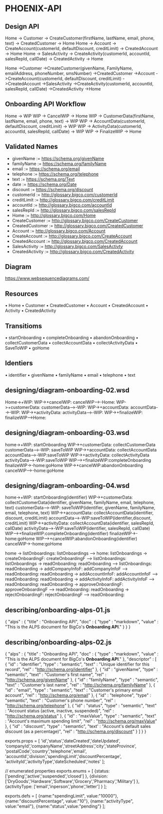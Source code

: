 # PHOENIX-API

## Design API
Home
-> Customer
-> CreateCustomer(firstName, lastName, email, phone, text)
-> CreatedCustomer
-> Home
Home
-> Account
-> CreateAccount(customerId, defaultDiscount, creditLimit)
-> CreatedAccount
-> Home
Home
-> SalesActivity
-> CreateActivity(customerId, accountId, salesRepId, callDate)
-> CreatedActivity
-> Home

Home
->Customer
->CreateCustomer(givenName, FamilyName, emailAddress, phoneNumber, smsNumber)
->CreatedCustomer
->Account
->CreateAccount(customerId, defaultDiscount, creditLimit)
->CreatedAccount
->SalesActivity
->CreateActivity(customerId, accountId, salesRepId, callDate)
->CreatedActivity
->Home

## Onboarding API Workflow
Home -> WIP
WIP -> CancelWIP -> Home
WIP -> CustomerData(firstName, lastName, email, phone, text) -> WIP
WIP -> AccountData(customerId, defaultDiscount, creditLimit) -> WIP
WIP -> ActivityData(customerId, accountId, salesRepId, callDate) -> WIP
WIP -> FinalizeWIP -> Home

## Validated Names
* givenName := https://schema.org/givenName
* familyName := https://schema.org/familyName
* email := https://schema.org/email
* telephone := https://schema.org/telephone
* text := https://schema.org/Text
* date := https://schema.org/Date
* discount := https://schema.org/discount
* customerId := http://glossary.bigco.com/customerId
* creditLimit := http://glossary.bigco.com/creditLimit
* accountId := http://glossary.bigco.com/accountId
* salesRepId := http://glossary.bigco.com/salesRepId
* Home := http://glossary.bigco.com/Home
* CreateCustomer := http://glossary.bigco.com/CreateCustomer
* CreatedCustomer := http://glossary.bigco.com/CreatedCustomer
* Account := http://glossary.bigco.com/Account
* CreateAccount := http://glossary.bigco.com/CreateAccount
* CreatedAccount := http://glossary.bigco.com/CreatedAccount
* SalesActivity := http://glossary.bigco.com/SalesActivty
* CreatedActivity := http://glossary.bigco.com/CreatedActivity

## Diagram
https://www.websequencediagrams.com/

## Resources
• Home
• Customer
• CreatedCustomer
• Account
• CreatedAccount
• Activity
• CreatedActivity

## Transitioms
• startOnboarding
• completeOnboarding
• abandonOnboarding
• collectCustomerData
• collectAccountData
• collectActivityData
• SaveToWIP
• goHome

## Identiers
• identifier
• givenName
• familyName
• email
• telephone
• text

## designing/diagram-onboarding-02.wsd
Home->+WIP:
WIP->+cancelWIP:
cancelWIP-->-Home:
WIP->+customerData:
customerData-->-WIP:
WIP->+accountData:
accountData-->-WIP:
WIP->+activityData:
activityData-->-WIP:
WIP->+finalizeWIP:
finalizeWIP-->Home:

## designing/diagram-onboarding-03.wsd
home->+WIP: startOnboarding
WIP->+customerData: collectCustomerData
customerData-->-WIP: saveToWIP
WIP->+accountData: collectAccountData
accountData-->-WIP:saveToWIP
WIP->+activityData: collectActivityData
activityData-->-WIP:saveToWIP
WIP-->+finalizeWIP:completeOnboarding
finalizeWIP->-home:goHome
WIP->+cancelWIP:abandonOnboarding
cancelWIP-->-home:goHome

## designing/diagram-onboarding-04.wsd
home->+WIP: startOnboarding(identifier)
WIP->+customerData: collectCustomerData(identifier, givenName, familyName, email, telephone, text)
customerData-->-WIP: saveToWIP(identifier, givenName, familyName, email, telephone, text)
WIP->+accountData: collectAccountData(identifier, discount, creditLimit)
accountData-->-WIP:saveToWIP(identifier,discount, creditLimit)
WIP->+activityData: collectAccountData(identifier, salesRepId, callDate)
activityData-->-WIP:saveToWIP(identifier, salesRepId, callDate)
WIP-->+finalizeWIP:completeOnboarding(identifier)
finalizeWIP->-home:goHome
WIP-->+cancelWIP:abandonOnboarding(identifier)
cancelWIP->-home:goHome

home -> listOnboardings:
listOnboardings --> home:
listOnboardings -> createOnboardingF:
createOnboardingF --> listOnboardings:
listOnboardings -> readOnboarding:
readOnboarding --> listOnboardings:
readOnboarding -> addCompanyInfoF:
addCompanyInfoF --> readOnboarding:
readOnboarding -> addAccountInfoF:
addAccountInfoF --> readOnboarding:
readOnboarding -> addActivityInfoF:
addActivityInfoF --> readOnboarding:
readOnboarding -> approveOnboardingF:
approveOnboardingF --> readOnboarding:
readOnboarding -> rejectOnboardingF:
rejectOnboardingF --> readOnboarding:


## describing/onboarding-alps-01.js
{
    "alps" : {
        "title" : "Onboarding API",
        "doc" : {
            "type" : "markdown",
            "value" : "This is the ALPS document for BigCo's **Onboarding API**."
         }
    }
}

## describing/onboarding-alps-02.js
{
    "alps" : {
        "title" : "Onboarding API",
        "doc" : {
            "type" : "markdown",
            "value" : "This is the ALPS document for BigCo's **Onboarding API**."
        },
        "descriptor" : [
            {
                "id" : "identifier",
                "type" : "semantic",
                "text" : "Unique identifier for this record",
                "rel" : "http://schema.org/identifier"
            },
            {
                "id" : "givenName",
                "type" : "semantic",
                "text" : "Customer's first name",
                "rel" : "http://schema.org/givenName"
            },
            {
                "id" : "familyName",
                "type" : "semantic",
                "text" : "Customer's last name",
                "rel" : "http://schema.org/familyName"
            },
            {
                "id" : "email",
                "type" : "semantic",
                "text" : "Customer's primary email account",
                "rel" : "http://schema.org/email"
            },
            {
                "id" : "telephone",
                "type" : "semantic",
                "text" : "Customer's phone number",
                "rel" : "http://schema.org/telephone"
            },
            {
                "id" : "status",
                "type" : "semantic",
                "text" : "Account status (active, inactive, suspended)",
                "rel" : "http://schema.org/status"
            },
            {
                "id" : "maxValue",
                "type" : "semantic",
                "text" : "Account's maximum spending limit",
                "rel" : "http://schema.org/maxValue"
            },
            {
                "id" : "discount",
                "type" : "semantic",
                "text' : "Account's default sales discount (as a percentage)",
                "rel" : "http://schema.org/discount"
            }
        ]
    }
}

exports.props = [
'id','status','dateCreated','dateUpdated',
'companyId','companyName','streetAddress','city','stateProvince',
'postalCode','country','telephone','email',
'accountId','division','spendingLimit','discountPercentage',
'activityId','activityType','dateScheduled','notes'
];

// enumerated properties
exports.enums = [
{status:
['pending','active','suspended','closed']
},
{division:
['DryGoods','Hardware','Software','Grocery','Pharmacy','Military']
},
{activityType:
['email','inperson','phone','letter']
}
];

exports.defs = [
{name:"spendingLimit", value:"10000"},
{name:"discountPercentage", value:"10"},
{name:"activityType", value:"email"},
{name:"status",value:"pending"}
];

